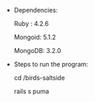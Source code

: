 * Dependencies:
  
  Ruby : 4.2.6
 
  Mongoid: 5.1.2
 
  MongoDB: 3.2.0


* Steps to run the program:
  
  cd /birds-saltside
  
  rails s puma
